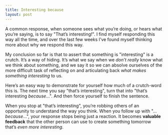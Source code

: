 ```yaml
---
title: Interesting because
layout: post
---
```


A common response, when someone sees what you’re doing, or hears what you’re saying, is to say "That’s interesting!". I find myself responding this way all the time, and over the last few weeks I’ve found myself thinking more about why we respond this way.

My conclusion so far is that to assert that something is "interesting" is a crutch. It’s a way of hiding. It’s what we say when we *don’t really* know what we think about something, and we say it so we can absolve ourselves of the more difficult task of reflecting on and articulating back *what makes something interesting* to us.

Here’s an easy way to demonstrate for yourself how much of a crutch-word this is. The next time you say "that’s interesting", turn that into "that’s interesting *because*…". And then force yourself to finish the sentence.

When you stop at "that’s interesting", you’re robbing others of an opportunity to understand the way you think. When you follow up with "…*because*…", your response stops being just a reaction. It becomes **valuable feedback** that the other person can use to create something tomorrow that’s *even more interesting*.
